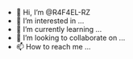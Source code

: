 - 👋 Hi, I’m @R4F4EL-RZ
- 👀 I’m interested in ...
- 🌱 I’m currently learning ...
- 💞️ I’m looking to collaborate on ...
- 📫 How to reach me ...

<!---
R4F4EL-RZ/R4F4EL-RZ is a ✨ special ✨ repository because its `README.md` (this file) appears on your GitHub profile.
You can click the Preview link to take a look at your changes.
--->
